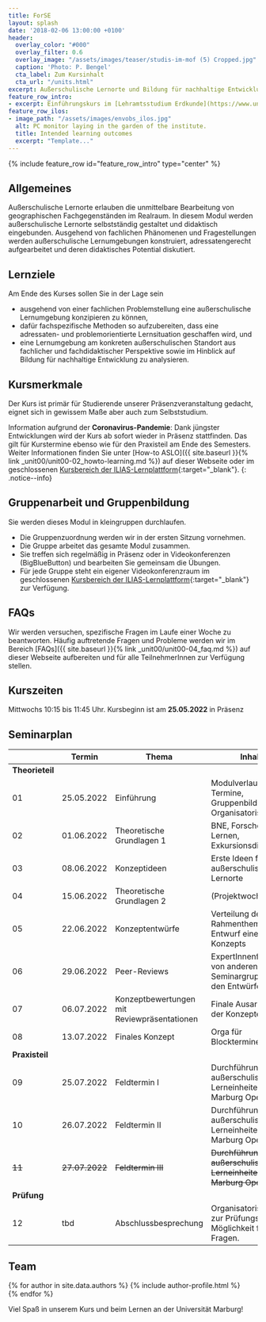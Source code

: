 ```yaml
---
title: ForSE
layout: splash
date: '2018-02-06 13:00:00 +0100'
header:
  overlay_color: "#000"
  overlay_filter: 0.6
  overlay_image: "/assets/images/teaser/studis-im-mof (5) Cropped.jpg"
  caption: 'Photo: P. Bengel'
  cta_label: Zum Kursinhalt
  cta_url: "/units.html"
excerpt: Außerschulische Lernorte und Bildung für nachhaltige Entwicklung im Geographieunterricht
feature_row_intro:
- excerpt: Einführungskurs im [Lehramtsstudium Erdkunde](https://www.uni-marburg.de/de/fb19/studium/studiengaenge/erdkunde-lehramt-gymnasium/herzlich-willkommen-beim-bachelor-geographie){:target="_blank"} an der Philipps Universität Marburg
feature_row_ilos:
- image_path: "/assets/images/envobs_ilos.jpg"
  alt: PC monitor laying in the garden of the institute.
  title: Intended learning outcomes
  excerpt: "Template..."
---
```


{% include feature_row id="feature_row_intro" type="center" %}


## Allgemeines 
Außerschulische Lernorte erlauben die unmittelbare Bearbeitung von geographischen Fachgegenständen im Realraum. In diesem Modul werden außerschulische Lernorte selbstständig gestaltet und didaktisch eingebunden. Ausgehend von fachlichen Phänomenen und Fragestellungen werden außerschulische Lernumgebungen konstruiert, adressatengerecht aufgearbeitet und deren didaktisches Potential diskutiert.

## Lernziele
Am Ende des Kurses sollen Sie in der Lage sein
* ausgehend von einer fachlichen Problemstellung eine außerschulische Lernumgebung konzipieren zu können,
* dafür fachspezifische Methoden so aufzubereiten, dass eine adressaten- und problemorientierte Lernsituation geschaffen wird, und
* eine Lernumgebung am konkreten außerschulischen Standort aus fachlicher und fachdidaktischer Perspektive sowie im Hinblick auf Bildung für nachhaltige Entwicklung zu analysieren.



## Kursmerkmale
Der Kurs ist primär für Studierende unserer Präsenzveranstaltung gedacht, eignet sich in gewissem Maße aber auch zum Selbststudium.

Information aufgrund der **Coronavirus-Pandemie**: Dank jüngster Entwicklungen wird der Kurs ab sofort wieder in Präsenz stattfinden. Das gilt für Kurstermine ebenso wie für den Praxisteil am Ende des Semesters. Weiter Informationen finden Sie unter [How-to ASLO]({{ site.baseurl }}{% link _unit00/unit00-02_howto-learning.md %}) auf dieser Webseite oder im geschlossenen [Kursbereich der ILIAS-Lernplattform](https://ilias.uni-marburg.de/goto.php?target=crs_2344330&client_id=UNIMR){:target="_blank"}.
{: .notice--info}


## Gruppenarbeit und Gruppenbildung
Sie werden dieses Modul in kleingruppen durchlaufen. 

* Die Gruppenzuordnung werden wir in der ersten Sitzung vornehmen.
* Die Gruppe arbeitet das gesamte Modul zusammen. 
* Sie treffen sich regelmäßig in Präsenz oder in Videokonferenzen (BigBlueButton) und bearbeiten Sie gemeinsam die Übungen. 
* Für jede Gruppe steht ein eigener Videokonferenzraum im geschlossenen [Kursbereich der ILIAS-Lernplattform](https://ilias.uni-marburg.de/goto.php?target=crs_2862848&client_id=UNIMR){:target="_blank"} zur Verfügung.


## FAQs

Wir werden versuchen, spezifische Fragen im Laufe einer Woche zu beantworten.
Häufig auftretende Fragen und Probleme werden wir im Bereich [FAQs]({{ site.baseurl }}{% link _unit00/unit00-04_faq.md %}) auf dieser Webseite aufbereiten und für alle TeilnehmerInnen zur Verfügung stellen.


## Kurszeiten
Mittwochs 10:15 bis 11:45 Uhr. Kursbeginn ist am <b>25.05.2022</b> in Präsenz 


## Seminarplan

|    | Termin | Thema | Inhalt  | 
|----|--------|-------|---------|
|**Theorieteil**  ||||
| 01 | 25.05.2022  | Einführung                     | Modulverlauf, Termine, Gruppenbildung, Organisatorisches  | 
| 02 | 01.06.2022  | Theoretische Grundlagen 1      | BNE, Forschendes Lernen, Exkursionsdidaktik | 
| 03 | 08.06.2022  | Konzeptideen     | Erste Ideen für außerschulische Lernorte  |
| 04 | 15.06.2022  | Theoretische Grundlagen 2      | (Projektwoche) | 
| 05 | 22.06.2022  | Konzeptentwürfe     | Verteilung der Rahmenthemen / Entwurf eines AsLo-Konzepts  |
| 06 | 29.06.2022  | Peer-Reviews     | ExpertInnenfeedback von anderen Seminargruppen zu den Entwürfen |
| 07 | 06.07.2022  | Konzeptbewertungen mit Reviewpräsentationen       | Finale Ausarbeitung der Konzepte | 
| 08 | 13.07.2022  | Finales Konzept      | Orga für Blocktermine  | 
| **Praxisteil**  ||||
| 09 | 25.07.2022 | Feldtermin I              | Durchführung außerschulischer Lerneinheiten im Marburg Open Forest | 
| 10 | 26.07.2022 | Feldtermin II             | Durchführung außerschulischer Lerneinheiten im Marburg Open Forest | 
| <s>11<s/> | <s>27.07.2022<s/> | <s>Feldtermin III<s/>            | <s>Durchführung außerschulischer Lerneinheiten im Marburg Open Forest<s/> | 
| **Prüfung**  ||||
| 12 | tbd  | Abschlussbesprechung	    | Organisatorisches zur Prüfungsleistung. Möglichkeit für Fragen. | 




## Team
{% for author in site.data.authors %} 
  {% include author-profile.html %}
 <br /> 
{% endfor %}


Viel Spaß in unserem Kurs und beim Lernen an der Universität Marburg!
